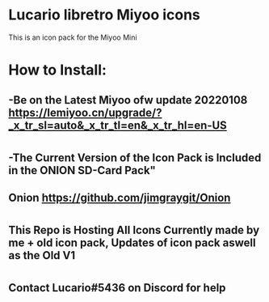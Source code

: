 # Lucario libretro Miyoo icons

This is an icon pack for the Miyoo Mini 

# How to Install:
## -Be on the Latest Miyoo ofw update 20220108 https://lemiyoo.cn/upgrade/?_x_tr_sl=auto&_x_tr_tl=en&_x_tr_hl=en-US
#
## -The Current Version of the Icon Pack is Included in the ONION SD-Card Pack"
## Onion https://github.com/jimgraygit/Onion
#
## This Repo is Hosting All Icons Currently made by me + old icon pack, Updates of icon pack aswell as the Old V1
#
## Contact Lucario#5436 on Discord for help
#

